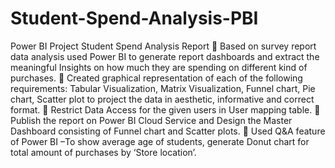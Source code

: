 # Student-Spend-Analysis-PBI
Power BI Project
Student Spend Analysis Report
 Based on survey report data analysis used Power BI to generate report dashboards and extract the meaningful Insights on how much they are spending on different kind of purchases.
 Created graphical representation of each of the following requirements: Tabular Visualization, Matrix Visualization, Funnel chart, Pie chart, Scatter plot to project the data in aesthetic, informative and correct format.
 Restrict Data Access for the given users in User mapping table.
 Publish the report on Power BI Cloud Service and Design the Master Dashboard consisting of Funnel chart and Scatter plots.
 Used Q&A feature of Power BI –To show average age of students, generate Donut chart for total amount of purchases by ‘Store location’.
